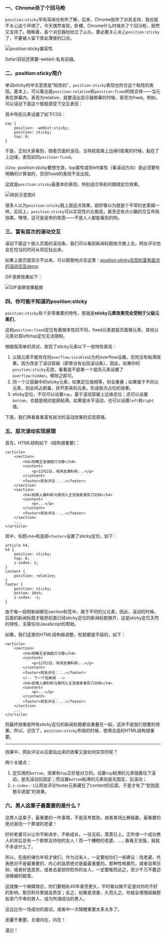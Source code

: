 ### 一、Chrome杀了个回马枪

`position:sticky`早有耳闻也有所了解，后来，Chrome放弃了对其支持，我也就不关心这个声明了，今天偶然发现，卧槽，Chrome什么时候杀了个回马枪，居然又支持了。眼瞅着，各个浏览器纷纷立了山头，要必要关心关心`position:sticky`了，不要被人留下厚此薄彼的口舌。

![position:sticky兼容性](https://image.zhangxinxu.com/image/blog/201812/2018-12-01_004224.png)

Safari目前还需要-webkit-私有前缀。

### 二、position:sticky简介

单词sticky的中文意思是“粘性的”，`position:sticky`表现也符合这个粘性的表现。基本上，可以看出是`position:relative`和`position:fixed`的结合体——当元素在屏幕内，表现为relative，就要滚出显示器屏幕的时候，表现为fixed。例如，可以滚动下面这个框框感受下交互表现：



其中导航元素设置了如下CSS：

```
nav {
    position: -webkit-sticky;
    position: sticky;
    top: 0;
}
```

于是，正如大家看到，随着页面的滚动，当导航距离上边缘0距离的时候，黏在了上边缘，表现如同`position:fixed`。

//zxx: position:sticky要想生效，top属性或则left属性（看滚动方向）是必须要有明确的计算值的，否则fixed的表现不会出现。

这就是`position:sticky`最基本的表现，特别适合导航的跟随定位效果。

![转折示意图片](https://image.zhangxinxu.com/image/blog/201812/shilaimu-s.jpg)

很多人以为`position:sticky`就上面这点效果，就好像以为就是个平常的史莱姆一样，实际上，`position:sticky`可以实现性价比极高，甚至还有点小酷的交互布局效果。嘿嘿，这可是皇帝的夜壶——不是人人都能看到的哟。

### 三、富有层次的滚动交互

滚动下面这个嵌入页面的滚动条，我们可以看到新闻标题依次推上去，网友评论也会在恰当的时间从背后钻出来。



如果上面页面显示不出来，可以狠狠地点击这里：[position:sticky实现的富有层次的滚动交互demo](https://www.zhangxinxu.com/study/201812/position-sticky-demo.php)

GIF录屏效果如下：

![GIF录屏效果截图](https://wx1.sinaimg.cn/mw690/4b4d632fgy1fxsga17p3ig208s0br4qp.gif)

### 四、你可能不知道的position:sticky

`position:sticky`有个非常重要的特性，那就是**sticky元素效果完全受制于父级元素们**。

这和`position:fixed`定位有着根本性的不同，fixed元素直抵页面根元素，其他父元素对其left/top定位无法限制。

根据我简单的测试，发现了sticky元素以下一些特性表现：

1. 父级元素不能有任何`overflow:visible`以为的overflow设置，否则没有粘滞效果。因为改变了滚动容器（即使没有出现滚动条）。因此，如果你的`position:sticky`无效，看看是不是某一个祖先元素设置了`overflow:hidden`，移除之即可。
2. 同一个父容器中的sticky元素，如果定位值相等，则会重叠；如果属于不同父元素，则会鸠占鹊巢，挤开原来的元素，形成依次占位的效果。
3. sticky定位，不仅可以设置`top`，基于滚动容器上边缘定位；还可以设置`bottom`，也就是相对底部粘滞。如果是水平滚动，也可以设置`left`和`right`值。

下面，我们再看看看富有层次的滚动效果的实现原理。

### 五、层次滚动实现原理

首先，HTML结构如下（结构很重要）：

```
<article>
    <section>
        <h4>网曝王宝强殴打马蓉</h4>
        <content>
            <p>12月2日，有网友爆料称...</p>
        </content>
        <footer>网友评论：...</footer>
    </section>
    <section>
        <h4>知情人爆料称马蓉闯入王宝强家拿剪刀对峙</h4>
        <content>
            <p>...</p>
        </content>
        <footer>网友评论：...</footer>
    </section>
    ...
</article>
```

其中，标题`<h4>`和底部`<footer>`设置了sticky定位，如下：

```
article h4, 
h4 {
    position: sticky;
    top: 0;
    z-index: 1;
}
content {
    position: relative;
}
footer {
    position: sticky;
    bottom: 50vh;
    z-index: -1;
}
```

由于每一段短新闻都在section标签中，属于不同的父元素，因此，滚动的时候，后面的新闻标题才能把前面已经sticky定位的新闻标题推开，这是sticky定位天然的特性，无需任何JavaScript的帮助。

如果，我们这里的HTML结构做调整，标题都是平级的，如下：

```
<article>
    <section>
        <h4>网曝王宝强殴打马蓉</h4>
        <content>
            <p>12月2日，有网友爆料称...</p>
        </content>
        <footer>网友评论：...</footer>
        <!-- 下一个短新闻 -->
        <h4>知情人爆料称马蓉闯入王宝强家拿剪刀对峙</h4>
        <content>
            <p>...</p>
        </content>
        <footer>网友评论：...</footer>
    </section>
    ...
</article>
```

则最终效果是所有sticky定位的新闻标题都会重叠在一起，这并不是我们想要的效果。所以，记住了，`position:sticky`布局的时候，使用合适的HTML结构很重要。

------

效果中，网友评论从后面钻出来的效果又是如何实现的呢？

两个关键点：

1. 定位用的`bottom`，效果和`top`正好是对立的。设置`top`粘滞的元素随着往下滚动，是先滚动后固定；而设置`bottom`粘滞的元素则是先固定，后滚动；
2. `z-index:-1`让网友评论footer元素藏在了content的后面，于是才有了“犹抱琵琶半遮面”的效果。

### 六、男人这辈子最重要的是什么？

这男人这辈子，最重要的一件事情，不是高考胜败，或者某场比赛输赢，最重要的绝对是找一个靠谱的老婆！

好的老婆可以让你不断进步，不断成长，一往无前，蒸蒸日上。正所谓一个成功男人的背后总有一个默默支持他的女人！而一个糟糕的老婆，……看看王宝强，我就不多说什么了。

所以，在座的诸位年轻才俊们，作为过来人，一定要给你们一些建议：找老婆，外表绝对不是最重要的，内心的品质绝对是最最重要的。那种性格暴烈，或者自卑压抑，或者好逸恶劳，或者总是损你贬你的女人，一定要敬而远之，至少千万不要迈进婚姻的殿堂。

这就像一个蝴蝶效应，你们要相处40年甚至更久，平时看似微不足道对你的不好的影响，那日积月累就会质变；反之，如果是贤妻，久而久之，你就会慢慢超越那些家门不幸的男人，成为所谓成功的男人。

这远比你一场成功的面试，或者中一次锦鲤重要太多太多了。

皮囊不重要，关键内在，内在！

谨记！
